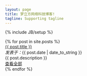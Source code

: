 ```yaml
---
layout: page
title: 梦立方网络科技博客!
tagline: Supporting tagline
---
```

{% include JB/setup %}
<!--
<ul class="posts">
  {% for post in site.posts %}
    <li><span>{{ post.date | date_to_string }}</span> &raquo; <a href="{{ BASE_PATH }}{{ post.url }}">{{ post.title }}</a></li>
  {% endfor %}
</ul>
-->
<div class="posts">
  {% for post in site.posts %}
  <div class="post-panel">
    <div class="post-title"><a href="{{ BASE_PATH  }}{{ post.url  }}">{{ post.title }}</a></div>
    <div class="post-date"><em>发表于：</em>{{ post.date | date_to_string  }}</div>
    <div class="post-description">{{ post.description }}<br /></div>
    <div class="post-toolbar"><a href="{{ BASE_PATH }}{{ post.url }}">查看全部</a></div>
<!--    <div>标签： 
		  {% assign tags_list = post.tags %}
			{% include JB/tags_list %}
    </div>
-->
  </div>
  {% endfor %}
</div>

